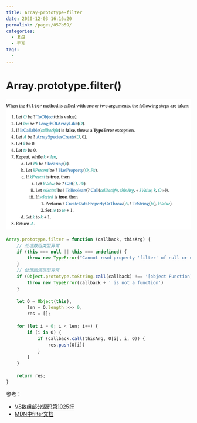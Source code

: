 ```yaml
---
title: Array-prototype-filter
date: 2020-12-03 16:16:20
permalink: /pages/857b59/
categories: 
  - 复盘
  - 手写
tags: 
  - 
---
```

# Array.prototype.filter()

![](./img/2.png)

```js
Array.prototype.filter = function (callback, thisArg) {
    // 处理数组类型异常
    if (this === null || this === undefined) {
        throw new TypeError("Cannot read property 'filter' of null or undefined")
    }
    // 处理回调类型异常
    if (Object.prototype.toString.call(callback) !== '[object Function]') {
        throw new TypeError(callback + ' is not a function')
    }

    let O = Object(this),
        len = O.length >>> 0,
        res = [];

    for (let i = 0; i < len; i++) {
        if (i in O) { 
            if (callback.call(thisArg, O[i], i, O)) {
                res.push(O[i]) 
            }
        }
    }

    return res;
} 
```


参考：

- [V8数组部分源码第1025行](https://github.com/v8/v8/blob/ad82a40509c5b5b4680d4299c8f08d6c6d31af3c/src/js/array.js)
- [MDN中filter文档](https://developer.mozilla.org/zh-CN/docs/Web/JavaScript/Reference/Global_Objects/Array/filter)